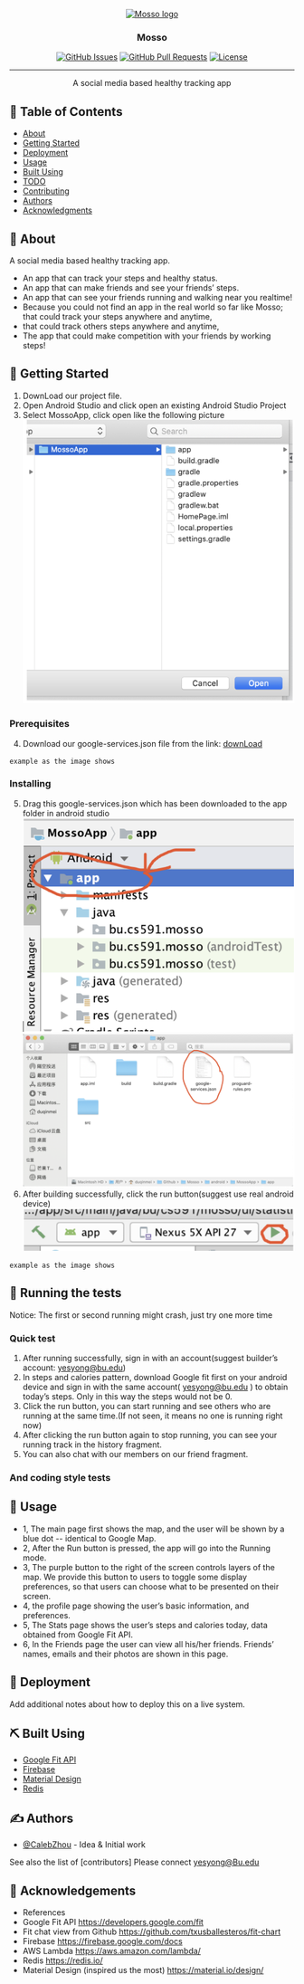 <p align="center">
  <a href="" rel="noopener">
 <img width=200px height=200px src="https://i.imgur.com/6wj0hh6.jpg" alt="Mosso logo"></a>
</p>

<h3 align="center">Mosso</h3>

<div align="center">
 
  [![GitHub Issues](https://img.shields.io/github/issues/kylelobo/The-Documentation-Compendium.svg)](https://github.com/YongLAGCC/cs591_mosso/issues)
  [![GitHub Pull Requests](https://img.shields.io/github/issues-pr/kylelobo/The-Documentation-Compendium.svg)](https://github.com/YongLAGCC/cs591_mosso/pulls)
  [![License](https://img.shields.io/badge/license-MIT-blue.svg)](/LICENSE)

</div>

---

<p align="center"> A social media based healthy tracking app
    <br> 
</p>

## 📝 Table of Contents
- [About](#about)
- [Getting Started](#getting_started)
- [Deployment](#deployment)
- [Usage](#usage)
- [Built Using](#built_using)
- [TODO](../TODO.md)
- [Contributing](../CONTRIBUTING.md)
- [Authors](#authors)
- [Acknowledgments](#acknowledgement)

## 🧐 About <a name = "about"></a>
A social media based healthy tracking app.

- An app that can track your steps and healthy status.
- An app that can make friends and see your friends’ steps.
- An app that can see your friends running and walking near you realtime!
- Because you could not find an app in the real world so far like Mosso; that could track your steps anywhere and anytime,
- that could track others steps anywhere and anytime,
- The app that could make competition with your friends by working steps!


## 🏁 Getting Started <a name = "getting_started"></a>
1. DownLoad our project file. 
2. Open Android Studio and click open an existing Android Studio Project
3. Select MossoApp, click open like the following picture 
![setup3](https://github.com/ZhuyuLICFC/Mosso/blob/master/android/MossoApp/ReadmePic/setup3.png)
### Prerequisites
4. Download our google-services.json file from the link: [downLoad](https://drive.google.com/file/d/1tjB2S6fWJta_bllzeqsN46hhzvpaY6aD/view?usp=sharing)

```
example as the image shows
```

### Installing
5. Drag this google-services.json which has been downloaded to the app folder in android studio
![setup5](https://github.com/ZhuyuLICFC/Mosso/blob/master/android/MossoApp/ReadmePic/setup5.png)
![setup5_2](https://github.com/ZhuyuLICFC/Mosso/blob/master/android/MossoApp/ReadmePic/setup5_2.png)
6. After building successfully, click the run button(suggest use real android device)
![setup6](https://github.com/ZhuyuLICFC/Mosso/blob/master/android/MossoApp/ReadmePic/setup6.png)

```
example as the image shows
```



## 🔧 Running the tests <a name = "tests"></a>

 Notice: The first or second running might crash, just try one more time



### Quick test
1. After running successfully, sign in with an account(suggest builder’s account: yesyong@bu.edu)
2. In steps and calories pattern, download Google fit first on your android device and sign in with the same account( yesyong@bu.edu ) to obtain today’s steps. Only in this way the steps would not be 0.
3. Click the run button, you can start running and see others who are running at the same time.(If not seen, it means no one is running right now)
4. After clicking the run button again to stop running, you can see your running track in the history fragment.
5. You can also chat with our members on our friend fragment.


### And coding style tests

## 🎈 Usage <a name="usage"></a>
- 1, The main page first shows the map, and the user will be shown by a blue dot -- identical to Google Map.
- 2, After the Run button is pressed, the app will go into the Running mode.
- 3, The purple button to the right of the screen controls layers of the map. We provide this button to users to toggle some display preferences, so that users can choose what to be presented on their screen.
- 4, the profile page showing the user’s basic information, and preferences.
- 5, The Stats page shows the user’s steps and calories today, data obtained from Google Fit API.
- 6, In the Friends page the user can view all his/her friends. Friends’ names, emails and their photos are shown in this page.
## 🚀 Deployment <a name = "deployment"></a>
Add additional notes about how to deploy this on a live system.

## ⛏️ Built Using <a name = "built_using"></a>
- [Google Fit API](https://developers.google.com/fit) 
- [Firebase](https://firebase.google.com/) 
- [Material Design](https://material.io/develop) 
- [Redis](https://redis.io/)  

## ✍️ Authors <a name = "authors"></a>
- [@CalebZhou](https://github.com/YongLAGCC) - Idea & Initial work

See also the list of [contributors] Please connect yesyong@Bu.edu

## 🎉 Acknowledgements <a name = "acknowledgement"></a>
- References
- Google Fit API
https://developers.google.com/fit
- Fit chat view from Github
https://github.com/txusballesteros/fit-chart
- Firebase
https://firebase.google.com/docs
- AWS Lambda
https://aws.amazon.com/lambda/
- Redis
https://redis.io/
- Material Design (inspired us the most)
https://material.io/design/
